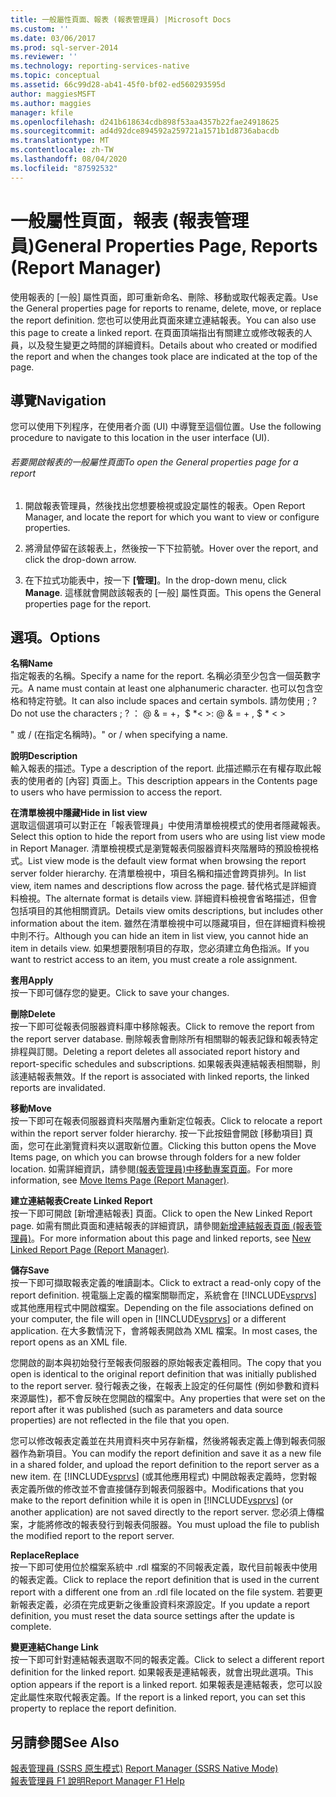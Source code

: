 ```yaml
---
title: 一般屬性頁面、報表 (報表管理員) |Microsoft Docs
ms.custom: ''
ms.date: 03/06/2017
ms.prod: sql-server-2014
ms.reviewer: ''
ms.technology: reporting-services-native
ms.topic: conceptual
ms.assetid: 66c99d28-ab41-45f0-bf02-ed560293595d
author: maggiesMSFT
ms.author: maggies
manager: kfile
ms.openlocfilehash: d241b618634cdb898f53aa4357b22fae24918625
ms.sourcegitcommit: ad4d92dce894592a259721a1571b1d8736abacdb
ms.translationtype: MT
ms.contentlocale: zh-TW
ms.lasthandoff: 08/04/2020
ms.locfileid: "87592532"
---
```

# <a name="general-properties-page-reports-report-manager"></a><span data-ttu-id="57f7d-102">一般屬性頁面，報表 (報表管理員)</span><span class="sxs-lookup"><span data-stu-id="57f7d-102">General Properties Page, Reports (Report Manager)</span></span>
  <span data-ttu-id="57f7d-103">使用報表的 [一般] 屬性頁面，即可重新命名、刪除、移動或取代報表定義。</span><span class="sxs-lookup"><span data-stu-id="57f7d-103">Use the General properties page for reports to rename, delete, move, or replace the report definition.</span></span> <span data-ttu-id="57f7d-104">您也可以使用此頁面來建立連結報表。</span><span class="sxs-lookup"><span data-stu-id="57f7d-104">You can also use this page to create a linked report.</span></span> <span data-ttu-id="57f7d-105">在頁面頂端指出有關建立或修改報表的人員，以及發生變更之時間的詳細資料。</span><span class="sxs-lookup"><span data-stu-id="57f7d-105">Details about who created or modified the report and when the changes took place are indicated at the top of the page.</span></span>  
  
## <a name="navigation"></a><span data-ttu-id="57f7d-106">導覽</span><span class="sxs-lookup"><span data-stu-id="57f7d-106">Navigation</span></span>  
 <span data-ttu-id="57f7d-107">您可以使用下列程序，在使用者介面 (UI) 中導覽至這個位置。</span><span class="sxs-lookup"><span data-stu-id="57f7d-107">Use the following procedure to navigate to this location in the user interface (UI).</span></span>  
  
###### <a name="to-open-the-general-properties-page-for-a-report"></a><span data-ttu-id="57f7d-108">若要開啟報表的一般屬性頁面</span><span class="sxs-lookup"><span data-stu-id="57f7d-108">To open the General properties page for a report</span></span>  
  
1.  <span data-ttu-id="57f7d-109">開啟報表管理員，然後找出您想要檢視或設定屬性的報表。</span><span class="sxs-lookup"><span data-stu-id="57f7d-109">Open Report Manager, and locate the report for which you want to view or configure properties.</span></span>  
  
2.  <span data-ttu-id="57f7d-110">將滑鼠停留在該報表上，然後按一下下拉箭號。</span><span class="sxs-lookup"><span data-stu-id="57f7d-110">Hover over the report, and click the drop-down arrow.</span></span>  
  
3.  <span data-ttu-id="57f7d-111">在下拉式功能表中，按一下 **[管理]**。</span><span class="sxs-lookup"><span data-stu-id="57f7d-111">In the drop-down menu, click **Manage**.</span></span> <span data-ttu-id="57f7d-112">這樣就會開啟該報表的 [一般] 屬性頁面。</span><span class="sxs-lookup"><span data-stu-id="57f7d-112">This opens the General properties page for the report.</span></span>  
  
## <a name="options"></a><span data-ttu-id="57f7d-113">選項。</span><span class="sxs-lookup"><span data-stu-id="57f7d-113">Options</span></span>  
 <span data-ttu-id="57f7d-114">**名稱**</span><span class="sxs-lookup"><span data-stu-id="57f7d-114">**Name**</span></span>  
 <span data-ttu-id="57f7d-115">指定報表的名稱。</span><span class="sxs-lookup"><span data-stu-id="57f7d-115">Specify a name for the report.</span></span> <span data-ttu-id="57f7d-116">名稱必須至少包含一個英數字元。</span><span class="sxs-lookup"><span data-stu-id="57f7d-116">A name must contain at least one alphanumeric character.</span></span> <span data-ttu-id="57f7d-117">也可以包含空格和特定符號。</span><span class="sxs-lookup"><span data-stu-id="57f7d-117">It can also include spaces and certain symbols.</span></span> <span data-ttu-id="57f7d-118">請勿使用 ; ?</span><span class="sxs-lookup"><span data-stu-id="57f7d-118">Do not use the characters ; ?</span></span> <span data-ttu-id="57f7d-119">： \@ & = +，$ \*\< ></span><span class="sxs-lookup"><span data-stu-id="57f7d-119">: \@ & = + , $ \* \< ></span></span>  
  
 <span data-ttu-id="57f7d-120">" 或 / (在指定名稱時)。</span><span class="sxs-lookup"><span data-stu-id="57f7d-120">" or / when specifying a name.</span></span>  
  
 <span data-ttu-id="57f7d-121">**說明**</span><span class="sxs-lookup"><span data-stu-id="57f7d-121">**Description**</span></span>  
 <span data-ttu-id="57f7d-122">輸入報表的描述。</span><span class="sxs-lookup"><span data-stu-id="57f7d-122">Type a description of the report.</span></span> <span data-ttu-id="57f7d-123">此描述顯示在有權存取此報表的使用者的 [內容] 頁面上。</span><span class="sxs-lookup"><span data-stu-id="57f7d-123">This description appears in the Contents page to users who have permission to access the report.</span></span>  
  
 <span data-ttu-id="57f7d-124">**在清單檢視中隱藏**</span><span class="sxs-lookup"><span data-stu-id="57f7d-124">**Hide in list view**</span></span>  
 <span data-ttu-id="57f7d-125">選取這個選項可以對正在「報表管理員」中使用清單檢視模式的使用者隱藏報表。</span><span class="sxs-lookup"><span data-stu-id="57f7d-125">Select this option to hide the report from users who are using list view mode in Report Manager.</span></span> <span data-ttu-id="57f7d-126">清單檢視模式是瀏覽報表伺服器資料夾階層時的預設檢視格式。</span><span class="sxs-lookup"><span data-stu-id="57f7d-126">List view mode is the default view format when browsing the report server folder hierarchy.</span></span> <span data-ttu-id="57f7d-127">在清單檢視中，項目名稱和描述會跨頁排列。</span><span class="sxs-lookup"><span data-stu-id="57f7d-127">In list view, item names and descriptions flow across the page.</span></span> <span data-ttu-id="57f7d-128">替代格式是詳細資料檢視。</span><span class="sxs-lookup"><span data-stu-id="57f7d-128">The alternate format is details view.</span></span> <span data-ttu-id="57f7d-129">詳細資料檢視會省略描述，但會包括項目的其他相關資訊。</span><span class="sxs-lookup"><span data-stu-id="57f7d-129">Details view omits descriptions, but includes other information about the item.</span></span> <span data-ttu-id="57f7d-130">雖然在清單檢視中可以隱藏項目，但在詳細資料檢視中則不行。</span><span class="sxs-lookup"><span data-stu-id="57f7d-130">Although you can hide an item in list view, you cannot hide an item in details view.</span></span> <span data-ttu-id="57f7d-131">如果想要限制項目的存取，您必須建立角色指派。</span><span class="sxs-lookup"><span data-stu-id="57f7d-131">If you want to restrict access to an item, you must create a role assignment.</span></span>  
  
 <span data-ttu-id="57f7d-132">**套用**</span><span class="sxs-lookup"><span data-stu-id="57f7d-132">**Apply**</span></span>  
 <span data-ttu-id="57f7d-133">按一下即可儲存您的變更。</span><span class="sxs-lookup"><span data-stu-id="57f7d-133">Click to save your changes.</span></span>  
  
 <span data-ttu-id="57f7d-134">**刪除**</span><span class="sxs-lookup"><span data-stu-id="57f7d-134">**Delete**</span></span>  
 <span data-ttu-id="57f7d-135">按一下即可從報表伺服器資料庫中移除報表。</span><span class="sxs-lookup"><span data-stu-id="57f7d-135">Click to remove the report from the report server database.</span></span> <span data-ttu-id="57f7d-136">刪除報表會刪除所有相關聯的報表記錄和報表特定排程與訂閱。</span><span class="sxs-lookup"><span data-stu-id="57f7d-136">Deleting a report deletes all associated report history and report-specific schedules and subscriptions.</span></span> <span data-ttu-id="57f7d-137">如果報表與連結報表相關聯，則該連結報表無效。</span><span class="sxs-lookup"><span data-stu-id="57f7d-137">If the report is associated with linked reports, the linked reports are invalidated.</span></span>  
  
 <span data-ttu-id="57f7d-138">**移動**</span><span class="sxs-lookup"><span data-stu-id="57f7d-138">**Move**</span></span>  
 <span data-ttu-id="57f7d-139">按一下即可在報表伺服器資料夾階層內重新定位報表。</span><span class="sxs-lookup"><span data-stu-id="57f7d-139">Click to relocate a report within the report server folder hierarchy.</span></span> <span data-ttu-id="57f7d-140">按一下此按鈕會開啟 [移動項目] 頁面，您可在此瀏覽資料夾以選取新位置。</span><span class="sxs-lookup"><span data-stu-id="57f7d-140">Clicking this button opens the Move Items page, on which you can browse through folders for a new folder location.</span></span> <span data-ttu-id="57f7d-141">如需詳細資訊，請參閱[&#40;報表管理員&#41;中移動專案頁面](../../2014/reporting-services/move-items-page-report-manager.md)。</span><span class="sxs-lookup"><span data-stu-id="57f7d-141">For more information, see [Move Items Page &#40;Report Manager&#41;](../../2014/reporting-services/move-items-page-report-manager.md).</span></span>  
  
 <span data-ttu-id="57f7d-142">**建立連結報表**</span><span class="sxs-lookup"><span data-stu-id="57f7d-142">**Create Linked Report**</span></span>  
 <span data-ttu-id="57f7d-143">按一下即可開啟 [新增連結報表] 頁面。</span><span class="sxs-lookup"><span data-stu-id="57f7d-143">Click to open the New Linked Report page.</span></span> <span data-ttu-id="57f7d-144">如需有關此頁面和連結報表的詳細資訊，請參閱[新增連結報表頁面 &#40;報表管理員&#41;](../../2014/reporting-services/new-linked-report-page-report-manager.md)。</span><span class="sxs-lookup"><span data-stu-id="57f7d-144">For more information about this page and linked reports, see [New Linked Report Page &#40;Report Manager&#41;](../../2014/reporting-services/new-linked-report-page-report-manager.md).</span></span>  
  
 <span data-ttu-id="57f7d-145">**儲存**</span><span class="sxs-lookup"><span data-stu-id="57f7d-145">**Save**</span></span>  
 <span data-ttu-id="57f7d-146">按一下即可擷取報表定義的唯讀副本。</span><span class="sxs-lookup"><span data-stu-id="57f7d-146">Click to extract a read-only copy of the report definition.</span></span> <span data-ttu-id="57f7d-147">視電腦上定義的檔案關聯而定，系統會在 [!INCLUDE[vsprvs](../includes/vsprvs-md.md)] 或其他應用程式中開啟檔案。</span><span class="sxs-lookup"><span data-stu-id="57f7d-147">Depending on the file associations defined on your computer, the file will open in [!INCLUDE[vsprvs](../includes/vsprvs-md.md)] or a different application.</span></span> <span data-ttu-id="57f7d-148">在大多數情況下，會將報表開啟為 XML 檔案。</span><span class="sxs-lookup"><span data-stu-id="57f7d-148">In most cases, the report opens as an XML file.</span></span>  
  
 <span data-ttu-id="57f7d-149">您開啟的副本與初始發行至報表伺服器的原始報表定義相同。</span><span class="sxs-lookup"><span data-stu-id="57f7d-149">The copy that you open is identical to the original report definition that was initially published to the report server.</span></span> <span data-ttu-id="57f7d-150">發行報表之後，在報表上設定的任何屬性 (例如參數和資料來源屬性)，都不會反映在您開啟的檔案中。</span><span class="sxs-lookup"><span data-stu-id="57f7d-150">Any properties that were set on the report after it was published (such as parameters and data source properties) are not reflected in the file that you open.</span></span>  
  
 <span data-ttu-id="57f7d-151">您可以修改報表定義並在共用資料夾中另存新檔，然後將報表定義上傳到報表伺服器作為新項目。</span><span class="sxs-lookup"><span data-stu-id="57f7d-151">You can modify the report definition and save it as a new file in a shared folder, and upload the report definition to the report server as a new item.</span></span> <span data-ttu-id="57f7d-152">在 [!INCLUDE[vsprvs](../includes/vsprvs-md.md)] (或其他應用程式) 中開啟報表定義時，您對報表定義所做的修改並不會直接儲存到報表伺服器中。</span><span class="sxs-lookup"><span data-stu-id="57f7d-152">Modifications that you make to the report definition while it is open in [!INCLUDE[vsprvs](../includes/vsprvs-md.md)] (or another application) are not saved directly to the report server.</span></span> <span data-ttu-id="57f7d-153">您必須上傳檔案，才能將修改的報表發行到報表伺服器。</span><span class="sxs-lookup"><span data-stu-id="57f7d-153">You must upload the file to publish the modified report to the report server.</span></span>  
  
 <span data-ttu-id="57f7d-154">**Replace**</span><span class="sxs-lookup"><span data-stu-id="57f7d-154">**Replace**</span></span>  
 <span data-ttu-id="57f7d-155">按一下即可使用位於檔案系統中 .rdl 檔案的不同報表定義，取代目前報表中使用的報表定義。</span><span class="sxs-lookup"><span data-stu-id="57f7d-155">Click to replace the report definition that is used in the current report with a different one from an .rdl file located on the file system.</span></span> <span data-ttu-id="57f7d-156">若要更新報表定義，必須在完成更新之後重設資料來源設定。</span><span class="sxs-lookup"><span data-stu-id="57f7d-156">If you update a report definition, you must reset the data source settings after the update is complete.</span></span>  
  
 <span data-ttu-id="57f7d-157">**變更連結**</span><span class="sxs-lookup"><span data-stu-id="57f7d-157">**Change Link**</span></span>  
 <span data-ttu-id="57f7d-158">按一下即可針對連結報表選取不同的報表定義。</span><span class="sxs-lookup"><span data-stu-id="57f7d-158">Click to select a different report definition for the linked report.</span></span> <span data-ttu-id="57f7d-159">如果報表是連結報表，就會出現此選項。</span><span class="sxs-lookup"><span data-stu-id="57f7d-159">This option appears if the report is a linked report.</span></span> <span data-ttu-id="57f7d-160">如果報表是連結報表，您可以設定此屬性來取代報表定義。</span><span class="sxs-lookup"><span data-stu-id="57f7d-160">If the report is a linked report, you can set this property to replace the report definition.</span></span>  
  
## <a name="see-also"></a><span data-ttu-id="57f7d-161">另請參閱</span><span class="sxs-lookup"><span data-stu-id="57f7d-161">See Also</span></span>  
 <span data-ttu-id="57f7d-162">[報表管理員 &#40;SSRS 原生模式&#41;](../../2014/reporting-services/report-manager-ssrs-native-mode.md) </span><span class="sxs-lookup"><span data-stu-id="57f7d-162">[Report Manager  &#40;SSRS Native Mode&#41;](../../2014/reporting-services/report-manager-ssrs-native-mode.md) </span></span>  
 [<span data-ttu-id="57f7d-163">報表管理員 F1 說明</span><span class="sxs-lookup"><span data-stu-id="57f7d-163">Report Manager F1 Help</span></span>](../../2014/reporting-services/report-manager-f1-help.md)  
  
  
